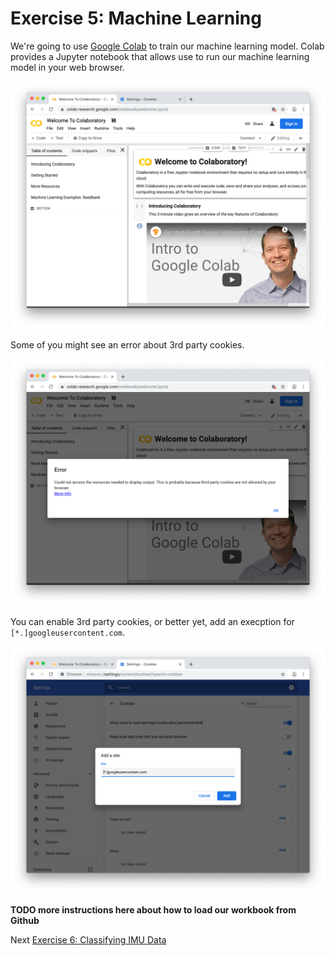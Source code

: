 # Exercise 5: Machine Learning

We're going to use [Google Colab](https://colab.research.google.com) to train our machine learning model. Colab provides a Jupyter notebook that allows use to run our machine learning model in your web browser.

![Screenshot of Google Colab website](../images/colab.png)

Some of you might see an error about 3rd party cookies. 

![Screenshot of Google Colab error about 3rd party cookies](../images/colab-error.png)

You can enable 3rd party cookies, or better yet, add an execption for `[*.]googleusercontent.com`.

![Screenshot adding 3rd party cookie exception for googleusercontent.com](../images/colab-3rd-party-cookie-exception.png)

**TODO more instructions here about how to load our workbook from Github**

Next [Exercise 6: Classifying IMU Data](exercise6.md)
